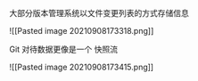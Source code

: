 大部分版本管理系统以文件变更列表的方式存储信息

![[Pasted image 20210908173318.png]]


Git 对待数据更像是一个 快照流

![[Pasted image 20210908173415.png]]